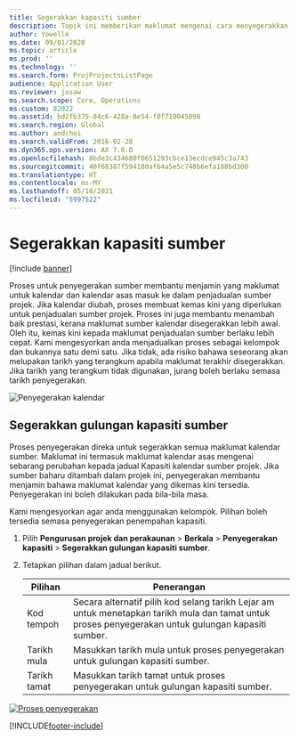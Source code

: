 ```yaml
---
title: Segerakkan kapasiti sumber
description: Topik ini memberikan maklumat mengenai cara menyegerakkan kapasiti sumber merentasi kalendar dan projek.
author: Yowelle
ms.date: 09/01/2020
ms.topic: article
ms.prod: ''
ms.technology: ''
ms.search.form: ProjProjectsListPage
audience: Application User
ms.reviewer: josaw
ms.search.scope: Core, Operations
ms.custom: 82022
ms.assetid: bd2fb375-84c6-428a-8e54-f0f719045898
ms.search.region: Global
ms.author: andchoi
ms.search.validFrom: 2016-02-28
ms.dyn365.ops.version: AX 7.0.0
ms.openlocfilehash: 8bde3c434680f0651293cbce13ecdce945c3a743
ms.sourcegitcommit: 40f68387f594180af64a5e5c748b6efa188bd300
ms.translationtype: HT
ms.contentlocale: ms-MY
ms.lasthandoff: 05/10/2021
ms.locfileid: "5997522"
---
```

# <a name="synchronize-resource-capacity"></a>Segerakkan kapasiti sumber

[!include [banner](../includes/banner.md)]

Proses untuk penyegerakan sumber membantu menjamin yang maklumat untuk kalendar dan kalendar asas masuk ke dalam penjadualan sumber projek. Jika kalendar diubah, proses membuat kemas kini yang diperlukan untuk penjadualan sumber projek. Proses ini juga membantu menambah baik prestasi, kerana maklumat sumber kalendar disegerakkan lebih awal. Oleh itu, kemas kini kepada maklumat penjadualan sumber berlaku lebih cepat. Kami mengesyorkan anda menjadualkan proses sebagai kelompok dan bukannya satu demi satu. Jika tidak, ada risiko bahawa seseorang akan melupakan tarikh yang terangkum apabila maklumat terakhir disegerakkan. Jika tarikh yang terangkum tidak digunakan, jurang boleh berlaku semasa tarikh penyegerakan.

![Penyegerakan kalendar](./media/projectresourcing04-1024x471.jpg)

## <a name="synchronize-resource-capacity-roll-ups"></a>Segerakkan gulungan kapasiti sumber

Proses penyegerakan direka untuk segerakkan semua maklumat kalendar sumber. Maklumat ini termasuk maklumat kalendar asas mengenai sebarang perubahan kepada jadual Kapasiti kalendar sumber projek. Jika sumber baharu ditambah dalam projek ini, penyegerakan membantu menjamin bahawa maklumat kalendar yang dikemas kini tersedia. Penyegerakan ini boleh dilakukan pada bila-bila masa.

Kami mengesyorkan agar anda menggunakan kelompok. Pilihan boleh tersedia semasa penyegerakan penempahan kapasiti.

1. Pilih **Pengurusan projek dan perakaunan** &gt; **Berkala** &gt; **Penyegerakan kapasiti** &gt; **Segerakkan gulungan kapasiti sumber**.
2. Tetapkan pilihan dalam jadual berikut.

    | Pilihan      | Penerangan |
    |-------------|-------------|
    | Kod tempoh | Secara alternatif pilih kod selang tarikh Lejar am untuk menetapkan tarikh mula dan tamat untuk proses penyegerakan untuk gulungan kapasiti sumber. |
    | Tarikh mula  | Masukkan tarikh mula untuk proses penyegerakan untuk gulungan kapasiti sumber. |
    | Tarikh tamat    | Masukkan tarikh tamat untuk proses penyegerakan untuk gulungan kapasiti sumber. |

[![Proses penyegerakan](./media/projectresourcing09.jpg)](./media/projectresourcing09.jpg)


[!INCLUDE[footer-include](../includes/footer-banner.md)]